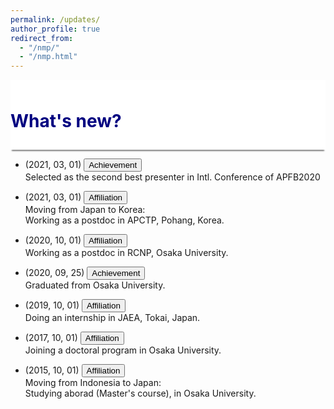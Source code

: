 ```yaml
---
permalink: /updates/
author_profile: true
redirect_from: 
  - "/nmp/"
  - "/nmp.html"
---
```


<div style="display: block;background-color:white;position: sticky;top: 0px; padding: 10px 0px 10px 0px;box-shadow: 0 4px 2px -2px gray;z-index: 1;"> 
  <h1 style="color:#000080"> What's new?</h1> </div>
  


* (2021, 03, 01) <button class="btn--article">Achievement</button> <br>
  Selected as the second best presenter in Intl. Conference of APFB2020
    
* (2021, 03, 01) <button class="btn--article">Affiliation</button> <br>
  Moving from Japan to Korea: <br>
  Working as a postdoc in APCTP, Pohang, Korea.

* (2020, 10, 01) <button class="btn--article">Affiliation</button><br>
  Working as a postdoc in RCNP, Osaka University.

* (2020, 09, 25) <button class="btn--article">Achievement</button> <br>
  Graduated from Osaka University.

* (2019, 10, 01) <button class="btn--article">Affiliation</button><br>
  Doing an internship in JAEA, Tokai, Japan.

* (2017, 10, 01) <button class="btn--article">Affiliation</button><br>
  Joining a doctoral program in Osaka University.

* (2015, 10, 01) <button class="btn--article">Affiliation</button> <br> 
  Moving from Indonesia to Japan: <br>
  Studying aborad (Master's course), in Osaka University.
